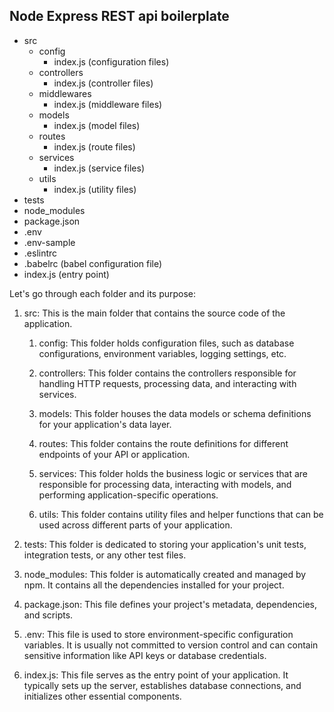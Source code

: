 


## Node Express REST api boilerplate

- src
  - config
    - index.js (configuration files)
  - controllers
    - index.js (controller files)
  - middlewares
    - index.js (middleware files)
  - models
    - index.js (model files)
  - routes
    - index.js (route files)
  - services
    - index.js (service files)
  - utils
    - index.js (utility files)
- tests
- node_modules
- package.json
- .env
- .env-sample
- .eslintrc
- .babelrc (babel configuration file)
- index.js (entry point)


Let's go through each folder and its purpose:

1. src: This is the main folder that contains the source code of the application.

    1. config: This folder holds configuration files, such as database configurations, environment variables, logging settings, etc.

    2. controllers: This folder contains the controllers responsible for handling HTTP requests, processing data, and interacting with services.

    3. models: This folder houses the data models or schema definitions for your application's data layer.

    4. routes: This folder contains the route definitions for different endpoints of your API or application.

    5. services: This folder holds the business logic or services that are responsible for processing data, interacting with models, and performing application-specific operations.

    6. utils: This folder contains utility files and helper functions that can be used across different parts of your application.

2. tests: This folder is dedicated to storing your application's unit tests, integration tests, or any other test files.

3. node_modules: This folder is automatically created and managed by npm. It contains all the dependencies installed for your project.

4. package.json: This file defines your project's metadata, dependencies, and scripts.

5. .env: This file is used to store environment-specific configuration variables. It is usually not committed to version control and can contain sensitive information like API keys or database credentials.

6. index.js: This file serves as the entry point of your application. It typically sets up the server, establishes database connections, and initializes other essential components.


